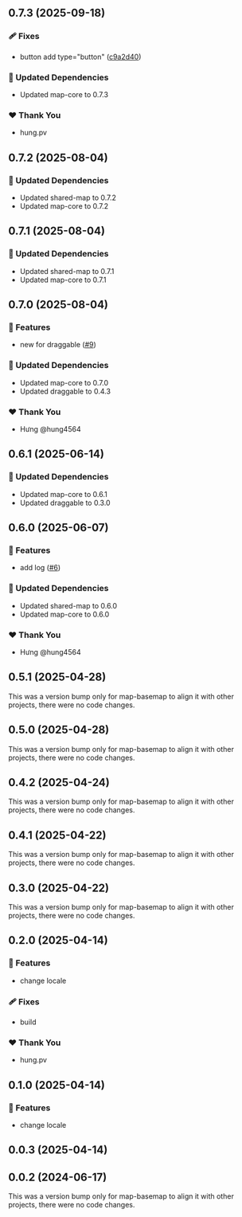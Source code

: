 ## 0.7.3 (2025-09-18)

### 🩹 Fixes

- button add type="button" ([c9a2d40](https://github.com/hung4564/vue-library/commit/c9a2d40))

### 🧱 Updated Dependencies

- Updated map-core to 0.7.3

### ❤️ Thank You

- hung.pv

## 0.7.2 (2025-08-04)

### 🧱 Updated Dependencies

- Updated shared-map to 0.7.2
- Updated map-core to 0.7.2

## 0.7.1 (2025-08-04)

### 🧱 Updated Dependencies

- Updated shared-map to 0.7.1
- Updated map-core to 0.7.1

## 0.7.0 (2025-08-04)

### 🚀 Features

- new for draggable ([#9](https://github.com/hung4564/vue-library/pull/9))

### 🧱 Updated Dependencies

- Updated map-core to 0.7.0
- Updated draggable to 0.4.3

### ❤️ Thank You

- Hưng @hung4564

## 0.6.1 (2025-06-14)

### 🧱 Updated Dependencies

- Updated map-core to 0.6.1
- Updated draggable to 0.3.0

## 0.6.0 (2025-06-07)

### 🚀 Features

- add log ([#6](https://github.com/hung4564/vue-library/pull/6))

### 🧱 Updated Dependencies

- Updated shared-map to 0.6.0
- Updated map-core to 0.6.0

### ❤️ Thank You

- Hưng @hung4564

## 0.5.1 (2025-04-28)

This was a version bump only for map-basemap to align it with other projects, there were no code changes.

## 0.5.0 (2025-04-28)

This was a version bump only for map-basemap to align it with other projects, there were no code changes.

## 0.4.2 (2025-04-24)

This was a version bump only for map-basemap to align it with other projects, there were no code changes.

## 0.4.1 (2025-04-22)

This was a version bump only for map-basemap to align it with other projects, there were no code changes.

## 0.3.0 (2025-04-22)

This was a version bump only for map-basemap to align it with other projects, there were no code changes.

## 0.2.0 (2025-04-14)

### 🚀 Features

- change locale

### 🩹 Fixes

- build

### ❤️ Thank You

- hung.pv

## 0.1.0 (2025-04-14)

### 🚀 Features

- change locale

## 0.0.3 (2025-04-14)

## 0.0.2 (2024-06-17)

This was a version bump only for map-basemap to align it with other projects, there were no code changes.
